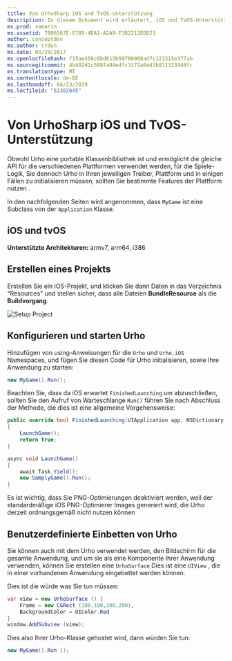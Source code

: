 ```yaml
---
title: Von UrhoSharp iOS und TvOS-Unterstützung
description: In diesem Dokument wird erläutert, iOS und TvOS-Unterstützung für von UrhoSharp. Es beschreibt, wie ein Projekt erstellen, konfigurieren und starten Urho und führen Sie eine benutzerdefinierte Einbetten von Urho.
ms.prod: xamarin
ms.assetid: 7B06567E-E789-4EA1-A2A9-F3B2212EDD23
author: conceptdev
ms.author: crdun
ms.date: 03/29/2017
ms.openlocfilehash: f15ae458c6bd613b59700908ad7c121315e377ab
ms.sourcegitcommit: 4b402d1c508fa84e4fc3171a6e43b811323948fc
ms.translationtype: MT
ms.contentlocale: de-DE
ms.lasthandoff: 04/23/2019
ms.locfileid: "61302645"
---
```

# <a name="urhosharp-ios-and-tvos-support"></a>Von UrhoSharp iOS und TvOS-Unterstützung

Obwohl Urho eine portable Klassenbibliothek ist und ermöglicht die gleiche API für die verschiedenen Plattformen verwendet werden, für die Spiele-Logik, Sie dennoch Urho in Ihren jeweiligen Treiber, Plattform und in einigen Fällen zu initialisieren müssen, sollten Sie bestimmte Features der Plattform nutzen .

In den nachfolgenden Seiten wird angenommen, dass `MyGame` ist eine Subclass von der `Application` Klasse.

## <a name="ios-and-tvos"></a>iOS und tvOS

**Unterstützte Architekturen:** armv7, arm64, i386

## <a name="creating-a-project"></a>Erstellen eines Projekts

Erstellen Sie ein iOS-Projekt, und klicken Sie dann Daten in das Verzeichnis "Resources" und stellen sicher, dass alle Dateien **BundleResource** als die **Buildvorgang**.

![Setup Project](ios-images/image-4.png "Hinzufügen von Daten zu dem Verzeichnis \"Resources\"")

## <a name="configuring-and-launching-urho"></a>Konfigurieren und starten Urho

Hinzufügen von using-Anweisungen für die `Urho` und `Urho.iOS` Namespaces, und fügen Sie diesen Code für Urho initialisieren, sowie Ihre Anwendung zu starten:

```csharp
new MyGame().Run();
```

Beachten Sie, dass da iOS erwartet `FinishedLaunching` um abzuschließen, sollten Sie den Aufruf von Warteschlange `Run()` führen Sie nach Abschluss der Methode, die dies ist eine allgemeine Vorgehensweise:

```csharp
public override bool FinishedLaunching(UIApplication app, NSDictionary options)
{
    LaunchGame();
    return true;
}

async void LaunchGame()
{
    await Task.Yield();
    new SamplyGame().Run();
}
```

Es ist wichtig, dass Sie PNG-Optimierungen deaktiviert werden, weil der standardmäßige iOS PNG-Optimierer Images generiert wird, die Urho derzeit ordnungsgemäß nicht nutzen können

## <a name="custom-embedding-of-urho"></a>Benutzerdefinierte Einbetten von Urho

Sie können auch mit dem Urho verwendet werden, den Bildschirm für die gesamte Anwendung, und um sie als eine Komponente Ihrer Anwendung verwenden, können Sie erstellen eine `UrhoSurface` Dies ist eine `UIView` , die in einer vorhandenen Anwendung eingebettet werden können.

Dies ist die würde was Sie tun müssen:

```csharp
var view = new UrhoSurface () {
    Frame = new CGRect (100,100,200,200),
    BackgroundColor = UIColor.Red
}
window.AddSubview (view);
```

Dies also Ihrer Urho-Klasse gehostet wird, dann würden Sie tun:

```csharp
new MyGame().Run ();
```

